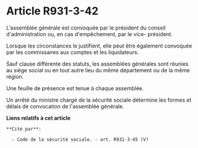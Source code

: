 # Article R931-3-42

L'assemblée générale est convoquée par le président du conseil d'administration ou, en cas d'empêchement, par le vice-
président.

Lorsque les circonstances le justifient, elle peut être également convoquée par les commissaires aux comptes et les
liquidateurs.

Sauf clause différente des statuts, les assemblées générales sont réunies au siège social ou en tout autre lieu du même
département ou de la même région.

Une feuille de présence est tenue à chaque assemblée.

Un arrêté du ministre chargé de la sécurité sociale détermine les formes et délais de convocation de l'assemblée générale.

**Liens relatifs à cet article**

	**Cité par**:

	  - Code de la sécurité sociale. - art. R931-3-45 (V)
